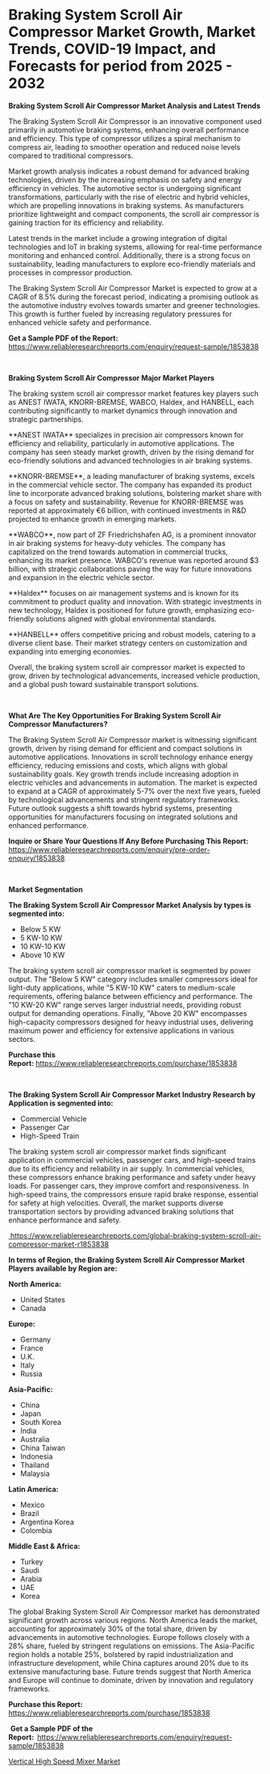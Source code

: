 <p><h1>Braking System Scroll Air Compressor Market Growth, Market Trends, COVID-19 Impact, and Forecasts for period from 2025 - 2032</h1></p><p><strong>Braking System Scroll Air Compressor Market Analysis and Latest Trends</strong></p>
<p><p>The Braking System Scroll Air Compressor is an innovative component used primarily in automotive braking systems, enhancing overall performance and efficiency. This type of compressor utilizes a spiral mechanism to compress air, leading to smoother operation and reduced noise levels compared to traditional compressors.</p><p>Market growth analysis indicates a robust demand for advanced braking technologies, driven by the increasing emphasis on safety and energy efficiency in vehicles. The automotive sector is undergoing significant transformations, particularly with the rise of electric and hybrid vehicles, which are propelling innovations in braking systems. As manufacturers prioritize lightweight and compact components, the scroll air compressor is gaining traction for its efficiency and reliability.</p><p>Latest trends in the market include a growing integration of digital technologies and IoT in braking systems, allowing for real-time performance monitoring and enhanced control. Additionally, there is a strong focus on sustainability, leading manufacturers to explore eco-friendly materials and processes in compressor production.</p><p>The Braking System Scroll Air Compressor Market is expected to grow at a CAGR of 8.5% during the forecast period, indicating a promising outlook as the automotive industry evolves towards smarter and greener technologies. This growth is further fueled by increasing regulatory pressures for enhanced vehicle safety and performance.</p></p>
<p><strong>Get a Sample PDF of the Report:&nbsp;</strong> <a href="https://www.reliableresearchreports.com/enquiry/request-sample/1853838?utm_campaign=2098&utm_medium=2&utm_source=Github&utm_content=ia&utm_term=27032025&utm_id=braking-system-scroll-air-compressor">https://www.reliableresearchreports.com/enquiry/request-sample/1853838</a></p>
<p>&nbsp;</p>
<p><strong>Braking System Scroll Air Compressor Major Market Players</strong></p>
<p><p>The braking system scroll air compressor market features key players such as ANEST IWATA, KNORR-BREMSE, WABCO, Haldex, and HANBELL, each contributing significantly to market dynamics through innovation and strategic partnerships.</p><p>**ANEST IWATA** specializes in precision air compressors known for efficiency and reliability, particularly in automotive applications. The company has seen steady market growth, driven by the rising demand for eco-friendly solutions and advanced technologies in air braking systems.</p><p>**KNORR-BREMSE**, a leading manufacturer of braking systems, excels in the commercial vehicle sector. The company has expanded its product line to incorporate advanced braking solutions, bolstering market share with a focus on safety and sustainability. Revenue for KNORR-BREMSE was reported at approximately €6 billion, with continued investments in R&D projected to enhance growth in emerging markets.</p><p>**WABCO**, now part of ZF Friedrichshafen AG, is a prominent innovator in air braking systems for heavy-duty vehicles. The company has capitalized on the trend towards automation in commercial trucks, enhancing its market presence. WABCO's revenue was reported around $3 billion, with strategic collaborations paving the way for future innovations and expansion in the electric vehicle sector.</p><p>**Haldex** focuses on air management systems and is known for its commitment to product quality and innovation. With strategic investments in new technology, Haldex is positioned for future growth, emphasizing eco-friendly solutions aligned with global environmental standards.</p><p>**HANBELL** offers competitive pricing and robust models, catering to a diverse client base. Their market strategy centers on customization and expanding into emerging economies.</p><p>Overall, the braking system scroll air compressor market is expected to grow, driven by technological advancements, increased vehicle production, and a global push toward sustainable transport solutions.</p></p>
<p>&nbsp;</p>
<p><strong>What Are The Key Opportunities For Braking System Scroll Air Compressor Manufacturers?</strong></p>
<p><p>The Braking System Scroll Air Compressor market is witnessing significant growth, driven by rising demand for efficient and compact solutions in automotive applications. Innovations in scroll technology enhance energy efficiency, reducing emissions and costs, which aligns with global sustainability goals. Key growth trends include increasing adoption in electric vehicles and advancements in automation. The market is expected to expand at a CAGR of approximately 5-7% over the next five years, fueled by technological advancements and stringent regulatory frameworks. Future outlook suggests a shift towards hybrid systems, presenting opportunities for manufacturers focusing on integrated solutions and enhanced performance.</p></p>
<p><strong>Inquire or Share Your Questions If Any Before Purchasing This Report:</strong> <a href="https://www.reliableresearchreports.com/enquiry/pre-order-enquiry/1853838?utm_campaign=2098&utm_medium=2&utm_source=Github&utm_content=ia&utm_term=27032025&utm_id=braking-system-scroll-air-compressor">https://www.reliableresearchreports.com/enquiry/pre-order-enquiry/1853838</a></p>
<p>&nbsp;</p>
<p><strong>Market Segmentation</strong></p>
<p><strong>The Braking System Scroll Air Compressor Market Analysis by types is segmented into:</strong></p>
<p><ul><li>Below 5 KW</li><li>5 KW-10 KW</li><li>10 KW-10 KW</li><li>Above 10 KW</li></ul></p>
<p><p>The braking system scroll air compressor market is segmented by power output. The "Below 5 KW" category includes smaller compressors ideal for light-duty applications, while "5 KW-10 KW" caters to medium-scale requirements, offering balance between efficiency and performance. The "10 KW-20 KW" range serves larger industrial needs, providing robust output for demanding operations. Finally, "Above 20 KW" encompasses high-capacity compressors designed for heavy industrial uses, delivering maximum power and efficiency for extensive applications in various sectors.</p></p>
<p><strong>Purchase this Report:&nbsp;</strong><a href="https://www.reliableresearchreports.com/purchase/1853838?utm_campaign=2098&utm_medium=2&utm_source=Github&utm_content=ia&utm_term=27032025&utm_id=braking-system-scroll-air-compressor">https://www.reliableresearchreports.com/purchase/1853838</a></p>
<p>&nbsp;</p>
<p><strong>The Braking System Scroll Air Compressor Market Industry Research by Application is segmented into:</strong></p>
<p><ul><li>Commercial Vehicle</li><li>Passenger Car</li><li>High-Speed Train</li></ul></p>
<p><p>The braking system scroll air compressor market finds significant application in commercial vehicles, passenger cars, and high-speed trains due to its efficiency and reliability in air supply. In commercial vehicles, these compressors enhance braking performance and safety under heavy loads. For passenger cars, they improve comfort and responsiveness. In high-speed trains, the compressors ensure rapid brake response, essential for safety at high velocities. Overall, the market supports diverse transportation sectors by providing advanced braking solutions that enhance performance and safety.</p></p>
<p><a href="https://www.reliableresearchreports.com/global-braking-system-scroll-air-compressor-market-r1853838?utm_campaign=2098&utm_medium=2&utm_source=Github&utm_content=ia&utm_term=27032025&utm_id=braking-system-scroll-air-compressor">&nbsp;https://www.reliableresearchreports.com/global-braking-system-scroll-air-compressor-market-r1853838</a></p>
<p><strong>In terms of Region, the Braking System Scroll Air Compressor Market Players available by Region are:</strong></p>
<p>
    <p> <strong> North America: </strong>
        <ul>
            <li>United States</li>
            <li>Canada</li>
        </ul>
        </p> 
    <p> <strong> Europe: </strong>
        <ul>
            <li>Germany</li>
            <li>France</li>
            <li>U.K.</li>
            <li>Italy</li>
            <li>Russia</li>
        </ul>
        </p> 
    <p> <strong> Asia-Pacific: </strong>
        <ul>
            <li>China</li>
            <li>Japan</li>
            <li>South Korea</li>
            <li>India</li>
            <li>Australia</li>
            <li>China Taiwan</li>
            <li>Indonesia</li>
            <li>Thailand</li>
            <li>Malaysia</li>
        </ul>
        </p> 
    <p> <strong> Latin America: </strong>
        <ul>
            <li>Mexico</li>
            <li>Brazil</li>
            <li>Argentina Korea</li>
            <li>Colombia</li>
        </ul>
        </p> 
    <p> <strong> Middle East & Africa: </strong>
        <ul>
            <li>Turkey</li>
            <li>Saudi</li>
            <li>Arabia</li>
            <li>UAE</li>
            <li>Korea</li>
        </ul>
    </p>
    </p>
<p><p>The global Braking System Scroll Air Compressor market has demonstrated significant growth across various regions. North America leads the market, accounting for approximately 30% of the total share, driven by advancements in automotive technologies. Europe follows closely with a 28% share, fueled by stringent regulations on emissions. The Asia-Pacific region holds a notable 25%, bolstered by rapid industrialization and infrastructure development, while China captures around 20% due to its extensive manufacturing base. Future trends suggest that North America and Europe will continue to dominate, driven by innovation and regulatory frameworks.</p></p>
<p><strong>Purchase this Report: </strong><a href="https://www.reliableresearchreports.com/purchase/1853838?utm_campaign=2098&utm_medium=2&utm_source=Github&utm_content=ia&utm_term=27032025&utm_id=braking-system-scroll-air-compressor">https://www.reliableresearchreports.com/purchase/1853838</a></p>
<p>&nbsp;<strong>Get a Sample PDF of the Report:&nbsp;&nbsp;</strong><a href="https://www.reliableresearchreports.com/enquiry/request-sample/1853838?utm_campaign=2098&utm_medium=2&utm_source=Github&utm_content=ia&utm_term=27032025&utm_id=braking-system-scroll-air-compressor">https://www.reliableresearchreports.com/enquiry/request-sample/1853838</a></p>
<p><strong></strong></p>
<p><p><a href="https://github.com/AshrafKhan865/Market-Research-Report-List-1/blob/main/vertical-high-speed-mixer-market.md?utm_campaign=2098&utm_medium=2&utm_source=Github&utm_content=ia&utm_term=27032025&utm_id=braking-system-scroll-air-compressor">Vertical High Speed Mixer Market</a></p></p>